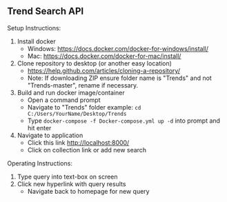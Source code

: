 ## Trend Search API

Setup Instructions:
1. Install docker
    * Windows: https://docs.docker.com/docker-for-windows/install/
    * Mac: https://docs.docker.com/docker-for-mac/install/
2. Clone repository to desktop (or another easy location)
    * https://help.github.com/articles/cloning-a-repository/
    * Note: If downloading ZIP ensure folder name is "Trends" and not "Trends-master", rename if necessary.
3. Build and run docker image/container
    * Open a command prompt
    * Navigate to "Trends" folder example: `cd C:/Users/YourName/Desktop/Trends`
    * Type `docker-compose -f Docker-compose.yml up -d` into prompt and hit enter
4. Navigate to application
    * Click this link [http://localhost:8000/](http://localhost:8000/)
    * Click on collection link or add new search

Operating Instructions:
1. Type query into text-box on screen
2. Click new hyperlink with query results
    * Navigate back to homepage for new query